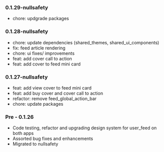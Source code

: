 ### 0.1.29-nullsafety

- chore: updgrade packages

### 0.1.28-nullsafety

- chore: update dependencies (shared_themes, shared_ui_components)
- fix: feed article rendering
- chore: ui fixes/ improvements
- feat: add cover call to action
- feat: add cover to feed mini card

### 0.1.27-nullsafety

- feat: add view cover to feed mini card
- feat: add buy cover and cover call to action
- refactor: remove feed_global_action_bar 
- chore: update packages

### Pre - 0.1.26 

- Code testing, refactor and upgrading design system for user_feed on both apps
- Assorted bug fixes and enhancements
- Migrated to nullsafety
